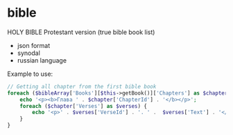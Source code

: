 # bible
HOLY BIBLE Protestant version (true bible book list)

+ json format
+ synodal
+ russian language

Example to use:
```php
// Getting all chapter from the first bible book
foreach ($bibleArray['Books'][$this->getBook()]['Chapters'] as $chapter) {
    echo '<p><b>Глава ' . $chapter['ChapterId'] . '</b></p>';
    foreach ($chapter['Verses'] as $verses) {
        echo '<p>' . $verses['VerseId'] . '. ' .  $verses['Text'] . '</p>';
    }
}
```
